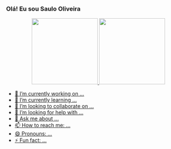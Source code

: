### Olá! Eu sou Saulo Oliveira

<div align="center">
  <a href="https://github.com/saulooliveirati">
  <img height="180em" src="https://github-readme-stats.vercel.app/api?username=saulooliveirati&show_icons=true&theme=meko&include_all_commits=true&count_private=true"/>
  <img height="180em" src="https://github-readme-stats.vercel.app/api/top-langs/?username=saulooliveirati&layout=compact&langs_count=7&theme=meko"/>
</div>


- 🔭 I’m currently working on ...
- 🌱 I’m currently learning ...
- 👯 I’m looking to collaborate on ...
- 🤔 I’m looking for help with ...
- 💬 Ask me about ...
- 📫 How to reach me: ...
- 😄 Pronouns: ...
- ⚡ Fun fact: ...
